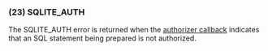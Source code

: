 ### (23\) SQLITE\_AUTH



 The SQLITE\_AUTH error is returned when the
 [authorizer callback](c3ref/set_authorizer.html) indicates that an
 SQL statement being prepared is not authorized.




